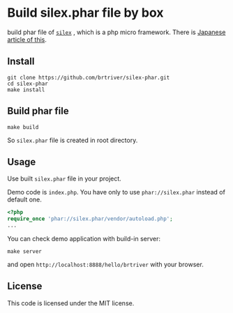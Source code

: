 Build silex.phar file by box
==================================

build phar file of [`silex`][1] , which is a php micro framework.
There is [Japanese article of this][2].

Install
--------

    git clone https://github.com/brtriver/silex-phar.git
    cd silex-phar
    make install

Build phar file
---------------

    make build

So `silex.phar` file is created in root directory.

Usage
-----

Use built `silex.phar` file in your project.

Demo code is `index.php`.
You have only to use `phar://silex.phar` instead of default one.

```php
<?php
require_once 'phar://silex.phar/vendor/autoload.php';
...

```

You can check demo application with build-in server:

    make server

and open `http://localhost:8888/hello/brtriver` with your browser.

License
-------

This code is licensed under the MIT license.

[1]: http://silex.sensiolabs.org/
[2]: http://qiita.com/brtriver/items/84c927cb8b44bf128c88